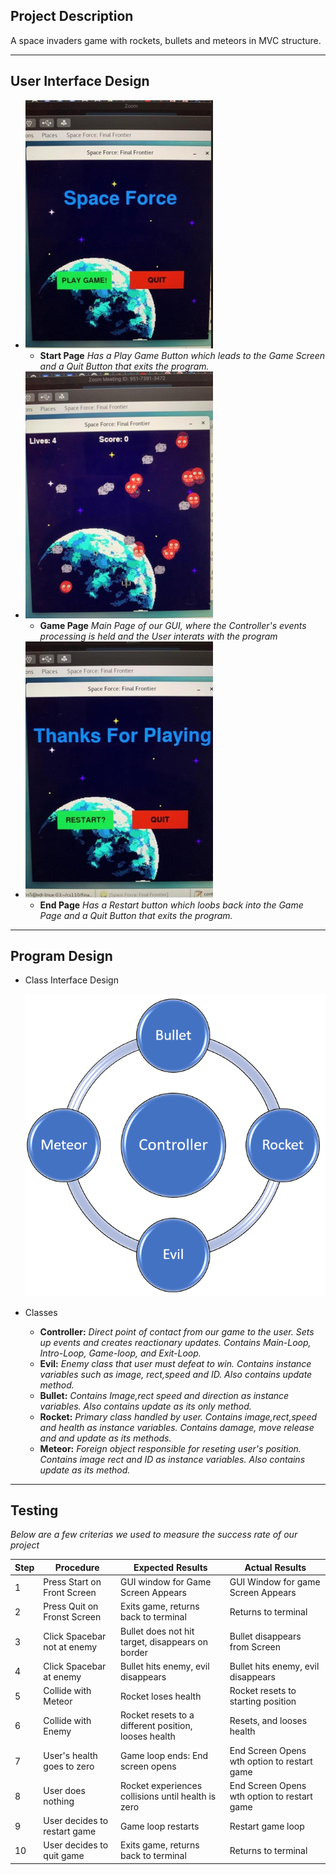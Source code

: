 ## Project Description
A space invaders game with rockets, bullets and meteors in MVC structure.

***    

## User Interface Design
* ![class diagram](assets/Game1.png)
    * **Start Page** *Has a Play Game Button which leads to the Game Screen and a Quit Button that exits the program.*
* ![class diagram](assets/game2.png)
    * **Game Page** *Main Page of our GUI, where the Controller's events processing is held and the User interats with the program*
* ![class diagram](assets/game3.png)
    * **End Page** *Has a Restart button which loobs back into the Game Page and a Quit Button that exits the program.*

***        

## Program Design
* Class Interface Design

     ![class diagram](assets/Class_Interface.png)
     
* Classes
  - **Controller:** *Direct point of contact from our game to the user. Sets up events and creates reactionary updates. Contains                              Main-Loop, Intro-Loop, Game-loop, and Exit-Loop.*
  - **Evil:** *Enemy class that user must defeat to win. Contains instance variables such as image, rect,speed and ID. Also contains                    update method.*
  - **Bullet:** *Contains Image,rect speed and direction as instance variables. Also contains update as its only method.*
  - **Rocket:** *Primary class handled by user. Contains image,rect,speed and health as instance variables. Contains damage, move                        release and and update as its methods.*
  - **Meteor:** *Foreign object responsible for reseting user's position. Contains image rect and ID as instance variables. Also                          contains update as its method.* 

***
 

 
## Testing
*Below are a few criterias we used to measure the success rate of our project* 

| Step | Procedure | Expected Results | Actual Results |
| ---- | --------- | ---------------- | -------------- |
| 1 | Press Start on Front Screen | GUI window for Game Screen Appears | GUI Window for game Screen Appears |
| 2 | Press Quit on Fronst Screen | Exits game, returns back to terminal | Returns to terminal |
| 3 | Click Spacebar not at enemy | Bullet does not hit target, disappears on border | Bullet disappears from Screen |
| 4 | Click Spacebar at enemy | Bullet hits enemy, evil disappears | Bullet hits enemy, evil disappears |
| 5 | Collide with Meteor | Rocket loses health | Rocket resets to starting position |
| 6 | Collide with Enemy | Rocket resets to a different position, looses health | Resets, and looses health |
| 7 | User's health goes to zero | Game loop ends: End screen opens | End Screen Opens wth option to restart game |
| 8 | User does nothing | Rocket experiences collisions until health is zero | End Screen Opens wth option to restart game |
| 9 | User decides to restart game | Game loop restarts | Restart game loop |
| 10 | User decides to quit game | Exits game, returns back to terminal | Returns to terminal |











